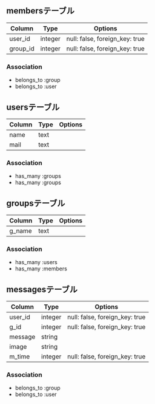 ## membersテーブル

|Column|Type|Options|
|------|----|-------|
|user_id|integer|null: false, foreign_key: true|
|group_id|integer|null: false, foreign_key: true|

### Association
- belongs_to :group
- belongs_to :user

## usersテーブル

|Column|Type|Options|
|------|----|-------|
|name|text||
|mail|text||

### Association
- has_many :groups
- has_many :groups


## groupsテーブル

|Column|Type|Options|
|------|----|-------|
|g_name|text||

### Association
- has_many :users
- has_many :members

## messagesテーブル

|Column|Type|Options|
|------|----|-------|
|user_id|integer|null: false, foreign_key: true|
|g_id|integer|null: false, foreign_key: true|
|message|string|
|image|string|
|m_time|integer|null: false, foreign_key: true|


### Association
- belongs_to :group
- belongs_to :user
